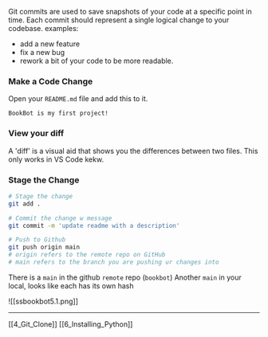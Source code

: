 Git commits are used to save snapshots of your code at a specific point in time.
Each commit should represent a single logical change to your codebase.
examples: 
- add a new feature
- fix a new bug
- rework a bit of your code to be more readable.

### Make a Code Change

Open your `README.md` file and add this to it.

```
BookBot is my first project!
```

### View your diff

A 'diff' is a visual aid that shows you the differences between two files. 
This only works in VS Code kekw.

### Stage the Change

``` bash
# Stage the change
git add . 

# Commit the change w message
git commit -m 'update readme with a description'

# Push to Github
git push origin main
# origin refers to the remote repo on GitHub
# main refers to the branch you are pushing ur changes into
```

There is a `main` in the github `remote` repo (`bookbot`) 
Another `main` in your local, looks like each has its own hash

![[ssbookbot5.1.png]]

---
[[4_Git_Clone]]
[[6_Installing_Python]]